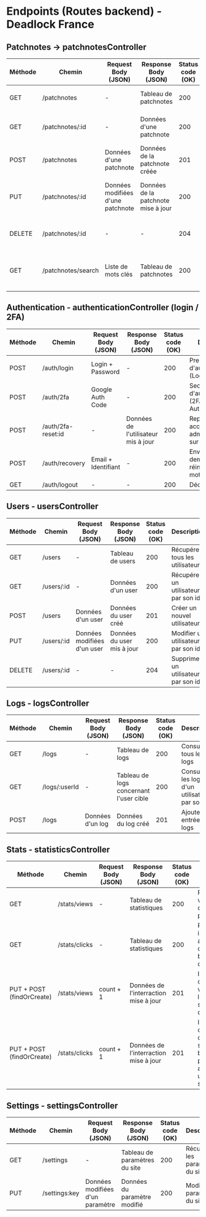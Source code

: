 # Endpoints (Routes backend) - Deadlock France

## Patchnotes -> patchnotesController

| Méthode | Chemin | Request Body (JSON) | Response Body (JSON) | Status code (OK) | Description |
| ------- | ------ | --------------- | ---------------- | ---------------- | ----------- |
| GET | /patchnotes | - | Tableau de patchnotes | 200 | Récupérer toutes les patchnotes |
| GET | /patchnotes/:id | - | Données d'une patchnote | 200 | Récupérer une patchnote par son id |
| POST | /patchnotes | Données d'une patchnote | Données de la patchnote créée | 201 | Créer une nouvelle patchnote |
| PUT | /patchnotes/:id | Données modifiées d'une patchnote | Données de la patchnote mise à jour | 200 | Modifier une patchnote existante par son id |
| DELETE | /patchnotes/:id | - | - | 204 | Supprimer une patchnote par son id |
| GET | /patchnotes/search | Liste de mots clés | Tableau de patchnotes | 200 | Rechercher une patchnote par mot clés |

## Authentication - authenticationController (login / 2FA)

| Méthode | Chemin | Request Body (JSON) | Response Body (JSON) | Status code (OK) | Description |
| ------- | ------ | --------------- | ---------------- | ---------------- | ----------- |
| POST | /auth/login | Login + Password | - | 200 | Premier facteur d'authentification (Login/Password) |
| POST | /auth/2fa | Google Auth Code | - | 200 | Second facteur d'authentification (2FA: Google Auth) |
| POST | /auth/2fa-reset:id | - | Données de l'utilisateur mis à jour | 200 | Repasser un accès administrateur sur false en 2fa |
| POST | /auth/recovery | Email + Identifiant | - | 200 | Envoyer une demande de réinitialisation du mot de passe |
| GET | /auth/logout | - | - | 200 | Déconnexion |

## Users - usersController

| Méthode | Chemin | Request Body (JSON) | Response Body (JSON) | Status code (OK) | Description |
| ------- | ------ | --------------- | ---------------- | ---------------- | ----------- |
| GET | /users | - | Tableau de users | 200 | Récupérer tous les utilisateurs |
| GET | /users/:id | - | Données d'un user | 200 | Récupérer un utilisateur par son id |
| POST | /users | Données d'un user | Données du user créé | 201 | Créer un nouvel utilisateur |
| PUT | /users/:id  | Données modifiées d'un user | Données du user mis à jour | 200 | Modifier un utilisateur par son id |
| DELETE | /users/:id | - | - | 204 | Supprimer un utilisateur par son id |

## Logs - logsController 

| Méthode | Chemin | Request Body (JSON) | Response Body (JSON) | Status code (OK) | Description |
| ------- | ------ | --------------- | ---------------- | ---------------- | ----------- |
| GET | /logs | - | Tableau de logs | 200 | Consulter tous les logs |
| GET | /logs/:userId | - | Tableau de logs concernant l'user cible | 200 | Consulter les logs d'un utilisateur par son id |
| POST | /logs | Données d'un log | Données du log créé | 201 | Ajouter une entrée aux logs |

## Stats - statisticsController

| Méthode | Chemin | Request Body (JSON) | Response Body (JSON) | Status code (OK) | Description |
| ------- | ------ | --------------- | ---------------- | ---------------- | ----------- |
| GET | /stats/views | - | Tableau de statistiques | 200 | Récupèrer les vues des différentes pages du site |
| GET | /stats/clicks | - | Tableau de statistiques | 200 | Récupèrer les interactions avec les différents boutons/icones du site |
| PUT + POST (findOrCreate) | /stats/views | count + 1 | Données de l'interraction mise à jour | 201 | Incrémenter le compteur de vues pour l'heure actuelle sur une page du site |
| PUT + POST (findOrCreate) | /stats/clicks | count + 1  | Données de l'interraction mise à jour | 201 | Incrémenter le compteur d'interractions sur un bouton/icone pour l'heure actuelle sur une page du site |

## Settings - settingsController

| Méthode | Chemin | Request Body (JSON) | Response Body (JSON) | Status code (OK) | Description |
| ------- | ------ | --------------- | ---------------- | ---------------- | ----------- |
| GET | /settings | - | Tableau de paramètres du site | 200 | Récupérer les paramètres du site |
| PUT | /settings:key | Données modifiées d'un paramètre | Données du paramètre modifié | 200 | Modifier les paramètres du site |

